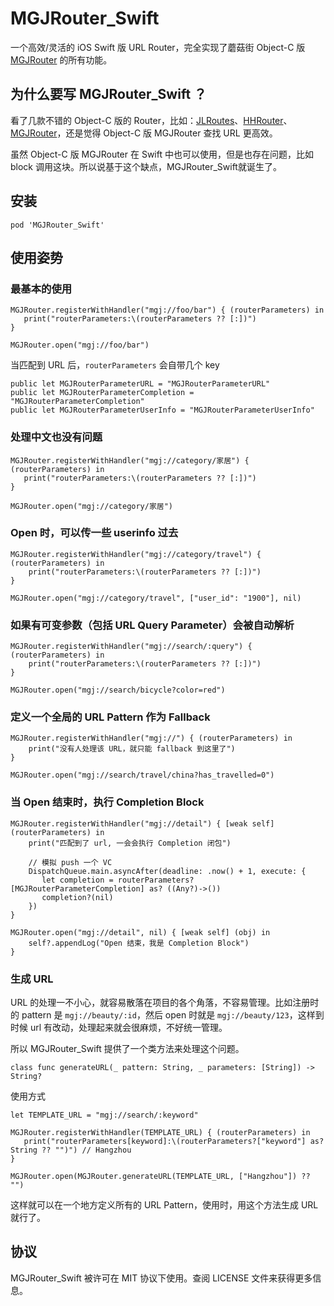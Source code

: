 # MGJRouter_Swift
一个高效/灵活的 iOS Swift 版 URL Router，完全实现了蘑菇街 Object-C 版 [MGJRouter](https://github.com/meili/MGJRouter) 的所有功能。

## 为什么要写 MGJRouter_Swift ？
看了几款不错的 Object-C 版的 Router，比如：[JLRoutes](https://github.com/joeldev/JLRoutes)、[HHRouter](https://github.com/Huohua/HHRouter)、[MGJRouter](https://github.com/meili/MGJRouter)，还是觉得 Object-C 版 MGJRouter 查找 URL 更高效。

虽然 Object-C 版 MGJRouter 在 Swift 中也可以使用，但是也存在问题，比如 block 调用这块。所以说基于这个缺点，MGJRouter_Swift就诞生了。

## 安装

```
pod 'MGJRouter_Swift'
```

## 使用姿势

### 最基本的使用

```
MGJRouter.registerWithHandler("mgj://foo/bar") { (routerParameters) in
   print("routerParameters:\(routerParameters ?? [:])")
}
        
MGJRouter.open("mgj://foo/bar")

```

当匹配到 URL 后，`routerParameters` 会自带几个 key

```
public let MGJRouterParameterURL = "MGJRouterParameterURL"
public let MGJRouterParameterCompletion = "MGJRouterParameterCompletion"
public let MGJRouterParameterUserInfo = "MGJRouterParameterUserInfo"
```

### 处理中文也没有问题

```
MGJRouter.registerWithHandler("mgj://category/家居") { (routerParameters) in
   print("routerParameters:\(routerParameters ?? [:])")
}
        
MGJRouter.open("mgj://category/家居")
```

### Open 时，可以传一些 userinfo 过去

```
MGJRouter.registerWithHandler("mgj://category/travel") { (routerParameters) in
    print("routerParameters:\(routerParameters ?? [:])")
}
        
MGJRouter.open("mgj://category/travel", ["user_id": "1900"], nil)
```

### 如果有可变参数（包括 URL Query Parameter）会被自动解析

```
MGJRouter.registerWithHandler("mgj://search/:query") { (routerParameters) in
    print("routerParameters:\(routerParameters ?? [:])")
}
        
MGJRouter.open("mgj://search/bicycle?color=red")
```

### 定义一个全局的 URL Pattern 作为 Fallback

```
MGJRouter.registerWithHandler("mgj://") { (routerParameters) in
    print("没有人处理该 URL，就只能 fallback 到这里了")
}
        
MGJRouter.open("mgj://search/travel/china?has_travelled=0")
```

### 当 Open 结束时，执行 Completion Block

```
MGJRouter.registerWithHandler("mgj://detail") { [weak self] (routerParameters) in
    print("匹配到了 url, 一会会执行 Completion 闭包")
            
    // 模拟 push 一个 VC
    DispatchQueue.main.asyncAfter(deadline: .now() + 1, execute: {
       let completion = routerParameters?[MGJRouterParameterCompletion] as? ((Any?)->())
       completion?(nil)
    })
}
        
MGJRouter.open("mgj://detail", nil) { [weak self] (obj) in
    self?.appendLog("Open 结束，我是 Completion Block")
}
```

### 生成 URL

URL 的处理一不小心，就容易散落在项目的各个角落，不容易管理。比如注册时的 pattern 是 `mgj://beauty/:id`，然后 open 时就是 `mgj://beauty/123`，这样到时候 url 有改动，处理起来就会很麻烦，不好统一管理。

所以 MGJRouter_Swift 提供了一个类方法来处理这个问题。

```
class func generateURL(_ pattern: String, _ parameters: [String]) -> String?
```

使用方式

```
let TEMPLATE_URL = "mgj://search/:keyword"

MGJRouter.registerWithHandler(TEMPLATE_URL) { (routerParameters) in
   print("routerParameters[keyword]:\(routerParameters?["keyword"] as? String ?? "")") // Hangzhou
}
        
MGJRouter.open(MGJRouter.generateURL(TEMPLATE_URL, ["Hangzhou"]) ?? "")
```

这样就可以在一个地方定义所有的 URL Pattern，使用时，用这个方法生成 URL 就行了。


## 协议

MGJRouter_Swift 被许可在 MIT 协议下使用。查阅 LICENSE 文件来获得更多信息。

